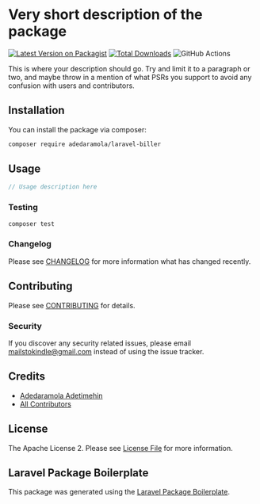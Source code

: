 # Very short description of the package

[![Latest Version on Packagist](https://img.shields.io/packagist/v/adedaramola/laravel-biller.svg?style=flat-square)](https://packagist.org/packages/adedaramola/laravel-biller)
[![Total Downloads](https://img.shields.io/packagist/dt/adedaramola/laravel-biller.svg?style=flat-square)](https://packagist.org/packages/adedaramola/laravel-biller)
![GitHub Actions](https://github.com/adedaramola/laravel-biller/actions/workflows/main.yml/badge.svg)

This is where your description should go. Try and limit it to a paragraph or two, and maybe throw in a mention of what PSRs you support to avoid any confusion with users and contributors.

## Installation

You can install the package via composer:

```bash
composer require adedaramola/laravel-biller
```

## Usage

```php
// Usage description here
```

### Testing

```bash
composer test
```

### Changelog

Please see [CHANGELOG](CHANGELOG.md) for more information what has changed recently.

## Contributing

Please see [CONTRIBUTING](CONTRIBUTING.md) for details.

### Security

If you discover any security related issues, please email mailstokindle@gmail.com instead of using the issue tracker.

## Credits

-   [Adedaramola Adetimehin](https://github.com/adedaramola)
-   [All Contributors](../../contributors)

## License

The Apache License 2. Please see [License File](LICENSE.md) for more information.

## Laravel Package Boilerplate

This package was generated using the [Laravel Package Boilerplate](https://laravelpackageboilerplate.com).
